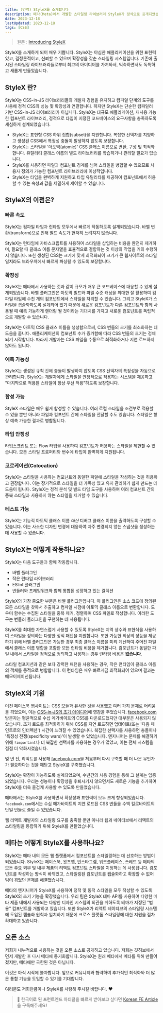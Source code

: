 ```yaml
---
title: (번역) StyleX를 소개합니다
description: 메타(Meta)에서 개발한 스타일링 라이브러리 StyleX가 정식으로 공개되었습니다. CSS-in-JS 라이브러리를 사용하며 런타임과 관련한 문제로 인해 제로 런타임(zero-runtime) CSS에 관심을 갖고 계시는 분들이라면 같이 살펴보시면 좋을 것 같습니다.
date: 2023-12-18
lastUpdated: 2023-12-18
tags: [CSS]
---
```


> 원문 : [Introducing StyleX](https://stylexjs.com/blog/introducing-stylex)

StyleX를 소개하게 되어 매우 기쁩니다. StyleX는 야심찬 애플리케이션을 위한 표현력 있고, 결정론적이고, 신뢰할 수 있으며 확장성을 갖춘 스타일링 시스템입니다. 기존에 출시된 스타일링 라이브러리들로부터 최고의 아이디어를 가져와서, 익숙하면서도 독특하고 새롭게 만들었습니다.

## StyleX 란?

StyleX는 CSS-in-JS 라이브러리들의 개발자 경험을 유지하고 컴파일 단계의 도구를 사용해 정적 CSS의 성능 및 확장성과 연결합니다. 하지만 StyleX는 단순한 컴파일러 기반 CSS-in-JS 라이브러리가 아닙니다. StyleX는 대규모 애플리케이션, 재사용 가능한 컴포넌트 라이브러리, 정적으로 타입이 지정된 코드베이스의 요구사항을 충족하도록 세심하게 설계되었습니다.

- StyleX는 표현형 CSS 하위 집합(subset)을 지원합니다. 복잡한 선택자를 지양하고 생성된 CSS에서 특정성 충돌이 발생하지 않도록 보장합니다.
- StyleX는 스타일을 '아토믹(atomic)' CSS 클래스 이름으로 변환, 구성 및 최적화합니다. 유틸리티 클래스 이름의 별도 라이브러리를 학습하거나 관리할 필요가 없습니다.
- StyleX를 사용하면 파일과 컴포넌트 경계를 넘어 스타일을 병합할 수 있으므로 사용자 정의가 가능한 컴포넌트 라이브러리에 이상적입니다.
- StyleX는 타입을 완벽하게 지원하고 타입 유틸리티를 제공하여 컴포넌트에서 허용할 수 있는 속성과 값을 세밀하게 제어할 수 있습니다.

## StyleX의 이점은?

### 빠른 속도

StyleX는 컴파일 타임과 런타임 모두에서 빠르게 작동하도록 설계되었습니다. 바벨 변환(transform)으로 인해 빌드 속도가 현저히 느려지지 않습니다.

StyleX는 런타임에 자바스크립트를 사용하여 스타일을 삽입하는 비용을 완전히 제거하며, 필요할 때 클래스 이름 문자열을 효율적으로 결합하는 것 이상의 작업을 거의 수행하지 않습니다. 또한 생성된 CSS는 크기에 맞게 최적화되어 크기가 큰 웹사이트의 스타일일지라도 브라우저에서 빠르게 파싱될 수 있도록 보장합니다.

### 확장성

StyleX는 메타에서 사용하는 것과 같이 규모가 매우 큰 코드베이스에 대응할 수 있게 설계되었습니다. 바벨 플러그인은 아토믹 빌드와 파일 수준 캐싱을 최대한 잘 활용하여 컴파일 타임에 수천 개의 컴포넌트에서 스타일을 처리할 수 있습니다. 그리고 StyleX가 스타일을 캡슐화하도록 설계되어 있기 때문에 새로운 컴포넌트가 다른 컴포넌트와 함께 사용될 때 예측 가능하게 렌더링 될 것이라는 기대치를 가지고 새로운 컴포넌트를 독립적으로 개발할 수 있습니다.

StyleX는 아토믹 CSS 클래스 이름을 생성함으로써, CSS 번들의 크기를 최소화하는 데 도움을 줍니다. 애플리케이션의 컴포넌트 수가 증가함에 따라 CSS 번들의 크기는 정체되기 시작합니다. 따라서 개발자는 CSS 파일을 수동으로 최적화하거나 지연 로드하지 않아도 됩니다.

### 예측 가능성

StyleX는 생성된 규칙 간에 충돌이 발생하지 않도록 CSS 선택자의 특정성을 자동으로 관리합니다. StyleX는 개발자에게 스타일을 안정적으로 적용하는 시스템을 제공하고 "마지막으로 적용된 스타일이 항상 우선 적용"하도록 보장합니다.

### 합성 가능

StyleX 스타일은 매우 쉽게 합성할 수 있습니다. 여러 로컬 스타일을 조건부로 적용할 수 있을 뿐만 아니라 파일과 컴포넌트 간에 스타일을 전달할 수도 있습니다. 스타일은 항상 예측 가능한 결과로 병합됩니다.

### 타입 안정성

타입스크립트 또는 Flow 타입을 사용하여 컴포넌트가 허용하는 스타일을 제한할 수 있습니다. 모든 스타일 프로퍼티와 변수에 타입이 완벽하게 지원됩니다.

### 코로케이션(Colocation)

StyleX는 스타일을 사용하는 컴포넌트와 동일한 파일에 스타일을 작성하는 것을 허용하고 권장합니다. 이는 장기적으로 스타일을 더 가독성 있고 유지 관리하기 쉽게 만드는 데 도움이 됩니다. StyleX는 정적 분석 및 빌드 타임 도구를 사용하여 여러 컴포넌트 간의 중복 스타일과 사용하지 않는 스타일을 제거할 수 있습니다.

### 테스트 가능

StyleX는 기능적 아토믹 클래스 이름 _대신_ 디버그 클래스 이름을 출력하도록 구성할 수 있습니다. 이는 사소한 디자인 변경에 대응하여 자주 변경되지 않는 스냅샷을 생성하는 데 사용할 수 있습니다.

## StyleX는 어떻게 작동하나요?

StyleX는 다음 도구들과 함께 작동합니다.

- 바벨 플러그인
- 작은 런타임 라이브러리
- ESlint 플러그인
- 번들러와 프레임워크와 함께 통합된 성장하고 있는 컬렉션

StyleX의 가장 중요한 부분은 바벨 플러그인입니다. 이 플러그인은 소스 코드에 정의된 모든 스타일을 찾아서 추출하고 컴파일 시점에 아토믹 클래스 이름으로 변환합니다. 도우미 함수는 수집된 스타일을 중복 제거, 정렬하여 CSS 파일로 작성합니다. 이러한 도구는 번들러 플러그인을 구현하는 데 사용됩니다.

StyleX를 최대한 자연스럽게 사용할 수 있도록 StyleX는 지역 상수와 표현식을 사용하여 스타일을 정의하는 다양한 정적 패턴을 지원합니다. 또한 가능한 최상의 성능을 제공하기 위해 바벨 플러그인은 가능한 경우 최종 클래스 이름을 미리 계산하여 주어진 파일에서 클래스 이름 병합을 포함한 모든 런타임 비용을 제거합니다. 컴포넌트가 동일한 파일 내에서 스타일을 정적으로 정의하고 사용하는 경우 런타임 비용은 **없습니다**.

스타일 컴포지션과 같은 보다 강력한 패턴을 사용하는 경우, 작은 런타임이 클래스 이름의 객체를 동적으로 병합합니다. 이 런타임은 매우 빠르게끔 최적화되어 있으며 결과는 메모이제이션됩니다.

## StyleX의 기원

이전 페이스북 웹사이트는 CSS 모듈과 유사한 것을 사용했고 여러 가지 문제로 어려움을 겪었으며, 이는 [CSS-in-JS의 초기 아이디어](https://blog.vjeux.com/2014/javascript/react-css-in-js-nationjs.html)에 영감을 주었습니다. [facebook.com](https://www.facebook.com/) 방문자는 평균적으로 수십 메가바이트의 CSS를 다운로드했지만 대부분은 사용되지 않았습니다. 초기 로드를 최적화하기 위해 CSS를 지연 로드하면 업데이트(또는 '다음 페인트로의 인터렉션') 시간이 느려질 수 있었습니다. 복잡한 선택자를 사용하면 충돌이나 '특정성 전쟁(specificity wars)'이 발생할 수 있었습니다. 엔지니어는 문제를 해결하기 위해 `!important`나 더 복잡한 선택자를 사용하는 경우가 많았고, 이는 전체 시스템을 점점 더 악화시켰습니다.

몇 년 전, 리액트를 사용해 [facebook.com](https://www.facebook.com/)을 처음부터 다시 구축할 때 더 나은 무언가가 필요하다는 것을 깨닫고 StyleX를 구축했습니다.

StyleX는 확장이 가능하도록 설계되었으며, 수년간의 사용 경험을 통해 그 설계는 입증되었습니다. 우리는 성능이나 확장성을 후퇴시키지 않으면서도 새로운 기능을 추가하여 StyleX를 더욱 즐겁게 사용할 수 있도록 만들었습니다.

메타에서는 StyleX를 사용하면서 확장성과 표현력이 모두 크게 향상되었습니다. `facebook.com`에서는 수십 메가바이트의 지연 로드된 CSS 번들을 수백 킬로바이트의 단일 번들로 줄일 수 있었습니다.

웹 리액트 개발자의 스타일링 요구를 충족할 뿐만 아니라 웹과 네이티브에서 리액트의 스타일링을 통합하기 위해 StyleX를 만들었습니다.

## 메타는 어떻게 StyleX를 사용하나요?

StyleX는 메타 내의 모든 웹 플랫폼에서 컴포넌트를 스타일링하는 데 선호하는 방법이 되었습니다. StyleX는 페이스북, 왓츠앱, 인스타그램, 워크플레이스, 쓰레드 등 메타의 모든 주요 외부 및 내부 제품의 리액트 컴포넌트 스타일을 지정하는 데 사용됩니다. 컴포넌트를 작성하는 방식이 바뀌었고, 스타일링된 컴포넌트를 캡슐화하고 확장할 수 없어 팀이 겪었던 문제를 해결했습니다.

메타의 엔지니어가 StyleX를 사용하여 정적 및 동적 스타일을 모두 작성할 수 있도록 StyleX의 초기 기능을 확장했습니다. 우리 팀은 StyleX 테마 API를 사용하여 다양한 메타 제품 내에서 사용되는 다양한 디자인 시스템의 외관을 취하도록 테마가 지정된 "범용" 컴포넌트를 개발하고 있습니다. 또한 StyleX가 리액트 네이티브의 스타일링 시스템에 도입된 캡슐화 원칙과 일치하기 때문에 크로스 플랫폼 스타일링에 대한 지원을 점차 확대하고 있습니다.

## 오픈 소스

저희가 내부적으로 사용하는 것을 오픈 소스로 공개하고 있습니다. 저희는 깃허브에서 먼저 개발한 후 다시 메타에 동기화합니다. StyleX는 원래 메타에서 메타를 위해 만들어졌지만, 메타에만 국한된 것은 아닙니다.

이것은 아직 시작에 불과합니다. 앞으로 커뮤니티와 협력하여 추가적인 최적화와 더 많은 통합 기능을 도입할 수 있기를 기대합니다.

여러분도 저희만큼이나 StyleX를 사랑해 주시길 바랍니다. ❤️

> 🚀 한국어로 된 프런트엔드 아티클을 빠르게 받아보고 싶다면 [Korean FE Article](https://kofearticle.substack.com/)을 구독해주세요!
